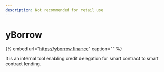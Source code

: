 ```yaml
---
description: Not recommended for retail use
---
```


# yBorrow

{% embed url="https://yborrow.finance" caption="" %}

It is an internal tool enabling credit delegation for smart contract to smart contract lending.

